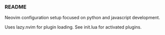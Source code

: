 ### README

Neovim configuration setup focused on python and javascript development.

Uses lazy.nvim for plugin loading. See init.lua for activated plugins.
